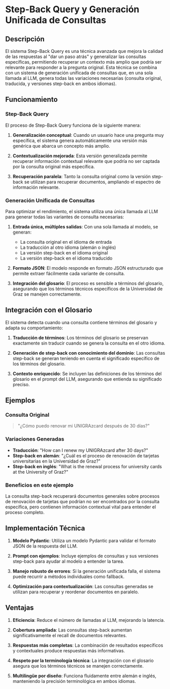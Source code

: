 # Step-Back Query y Generación Unificada de Consultas

## Descripción

El sistema Step-Back Query es una técnica avanzada que mejora la calidad de las respuestas al "dar un paso atrás" y generalizar las consultas específicas, permitiendo recuperar un contexto más amplio que podría ser relevante para responder a la pregunta original. Esta técnica se combina con un sistema de generación unificada de consultas que, en una sola llamada al LLM, genera todas las variaciones necesarias (consulta original, traducida, y versiones step-back en ambos idiomas).

## Funcionamiento

### Step-Back Query

El proceso de Step-Back Query funciona de la siguiente manera:

1. **Generalización conceptual**: Cuando un usuario hace una pregunta muy específica, el sistema genera automáticamente una versión más genérica que abarca un concepto más amplio.

2. **Contextualización mejorada**: Esta versión generalizada permite recuperar información contextual relevante que podría no ser captada por la consulta original más específica.

3. **Recuperación paralela**: Tanto la consulta original como la versión step-back se utilizan para recuperar documentos, ampliando el espectro de información relevante.

### Generación Unificada de Consultas

Para optimizar el rendimiento, el sistema utiliza una única llamada al LLM para generar todas las variantes de consulta necesarias:

1. **Entrada única, múltiples salidas**: Con una sola llamada al modelo, se generan:
   - La consulta original en el idioma de entrada
   - La traducción al otro idioma (alemán o inglés)
   - La versión step-back en el idioma original
   - La versión step-back en el idioma traducido

2. **Formato JSON**: El modelo responde en formato JSON estructurado que permite extraer fácilmente cada variante de consulta.

3. **Integración del glosario**: El proceso es sensible a términos del glosario, asegurando que los términos técnicos específicos de la Universidad de Graz se manejen correctamente.

## Integración con el Glosario

El sistema detecta cuando una consulta contiene términos del glosario y adapta su comportamiento:

1. **Traducción de términos**: Los términos del glosario se preservan exactamente sin traducir cuando se genera la consulta en el otro idioma.

2. **Generación de step-back con conocimiento del dominio**: Las consultas step-back se generan teniendo en cuenta el significado específico de los términos del glosario.

3. **Contexto enriquecido**: Se incluyen las definiciones de los términos del glosario en el prompt del LLM, asegurando que entienda su significado preciso.

## Ejemplos

### Consulta Original
> "¿Cómo puedo renovar mi UNIGRAzcard después de 30 días?"

### Variaciones Generadas
- **Traducción**: "How can I renew my UNIGRAzcard after 30 days?"
- **Step-back en alemán**: "¿Cuál es el proceso de renovación de tarjetas universitarias en la Universidad de Graz?"
- **Step-back en inglés**: "What is the renewal process for university cards at the University of Graz?"

### Beneficios en este ejemplo
La consulta step-back recuperará documentos generales sobre procesos de renovación de tarjetas que podrían no ser encontrados por la consulta específica, pero contienen información contextual vital para entender el proceso completo.

## Implementación Técnica

1. **Modelo Pydantic**: Utiliza un modelo Pydantic para validar el formato JSON de la respuesta del LLM.

2. **Prompt con ejemplos**: Incluye ejemplos de consultas y sus versiones step-back para ayudar al modelo a entender la tarea.

3. **Manejo robusto de errores**: Si la generación unificada falla, el sistema puede recurrir a métodos individuales como fallback.

4. **Optimización para contextualización**: Las consultas generadas se utilizan para recuperar y reordenar documentos en paralelo.

## Ventajas

1. **Eficiencia**: Reduce el número de llamadas al LLM, mejorando la latencia.

2. **Cobertura ampliada**: Las consultas step-back aumentan significativamente el recall de documentos relevantes.

3. **Respuestas más completas**: La combinación de resultados específicos y contextuales produce respuestas más informativas.

4. **Respeto por la terminología técnica**: La integración con el glosario asegura que los términos técnicos se manejen correctamente.

5. **Multilingüe por diseño**: Funciona fluidamente entre alemán e inglés, manteniendo la precisión terminológica en ambos idiomas.
